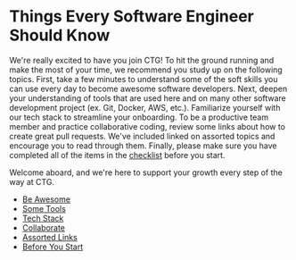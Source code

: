 # Things Every Software Engineer Should Know

We're really excited to have you join CTG! To hit the ground running and make the most of your time,
we recommend you study up on the following topics. First, take a few minutes to understand some of the
soft skills you can use every day to become awesome software developers. Next, deepen your understanding
of tools that are used here and on many other software development project (ex. Git, Docker, AWS, etc.).
Familiarize yourself with our tech stack to streamline your onboarding.  To be a productive team member
and practice collaborative coding, review some links about how to create great pull requests.  We've
included linked on assorted topics and encourage you to read through them.  Finally, please make sure
you have completed all of the items in the [checklist](Before.md) before you start.

Welcome aboard, and we're here to support your growth every step of the way at CTG.


- [Be Awesome](Awesome.md)
- [Some Tools](Tools.md)
- [Tech Stack](Stack.md)
- [Collaborate](Collaborate.md)
- [Assorted Links](Links.md)
- [Before You Start](Before.md)

